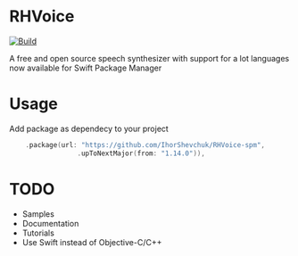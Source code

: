 # RHVoice

[![Build](https://github.com/IhorShevchuk/RHVoice-spm/actions/workflows/build.yml/badge.svg)](https://github.com/IhorShevchuk/RHVoice-spm/actions/workflows/build.yml)

A free and open source speech synthesizer with support for a lot languages now available for Swift Package Manager

# Usage

Add package as dependecy to your project

```swift
    .package(url: "https://github.com/IhorShevchuk/RHVoice-spm",
                 .upToNextMajor(from: "1.14.0")),
```

# TODO

- Samples
- Documentation
- Tutorials
- Use Swift instead of Objective-C/C++
